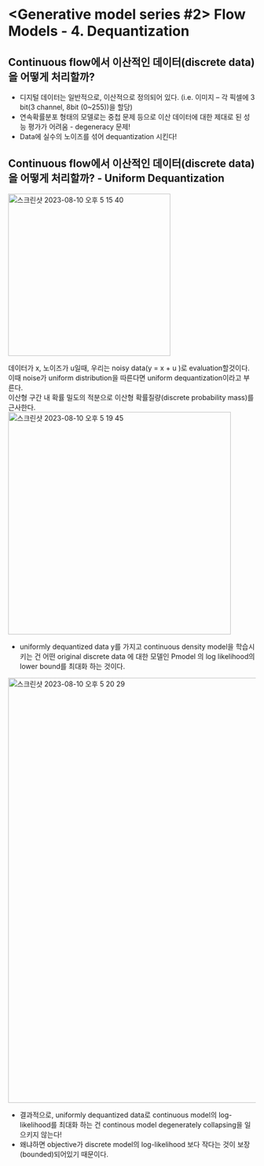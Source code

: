 # <Generative model series #2> Flow Models - 4. Dequantization
## Continuous flow에서 이산적인 데이터(discrete data)을 어떻게 처리할까?
- 디지털 데이터는 일반적으로, 이산적으로 정의되어 있다. (i.e. 이미지 – 각 픽셀에 3 bit(3 channel, 8bit (0~255))을 할당)
- 연속확률분포 형태의 모델로는 중첩 문제 등으로 이산 데이터에 대한 제대로 된 성능 평가가 어려움 - degeneracy 문제!
- Data에 실수의 노이즈를 섞어 dequantization 시킨다! 
 
## Continuous flow에서 이산적인 데이터(discrete data)을 어떻게 처리할까? - Uniform Dequantization
<img width="330" alt="스크린샷 2023-08-10 오후 5 15 40" src="https://github.com/joony0512/Deep_Learning_Class/assets/109457820/2527f95b-323a-4620-a2f4-86a6a316aa48">

데이터가 x, 노이즈가 u일때, 우리는 noisy data(y = x + u )로 evaluation할것이다. 이때 noise가 uniform distribution을 따른다면 uniform dequantization이라고 부른다.   
이산형 구간 내 확률 밀도의 적분으로 이산형 확률질량(discrete probability mass)를 근사한다.  
<img width="453" alt="스크린샷 2023-08-10 오후 5 19 45" src="https://github.com/joony0512/Deep_Learning_Class/assets/109457820/ba2121e3-43e0-4c46-b907-7ea84701b845">  
- uniformly dequantized data y를 가지고 continuous density model을 학습시키는 건 어떤 original discrete data 에 대한 모델인 Pmodel 의 log likelihood의 lower bound를 최대화 하는 것이다.
  
<img width="865" alt="스크린샷 2023-08-10 오후 5 20 29" src="https://github.com/joony0512/Deep_Learning_Class/assets/109457820/d81a3dcc-d092-4ea3-a2d1-bda104266e68">

- 결과적으로, uniformly dequantized data로 continuous model의 log-likelihood를 최대화 하는 건 continous model degenerately collapsing을 일으키지 않는다!   
- 왜냐하면 objective가 discrete model의 log-likelihood 보다 작다는 것이 보장 (bounded)되어있기 때문이다.   
